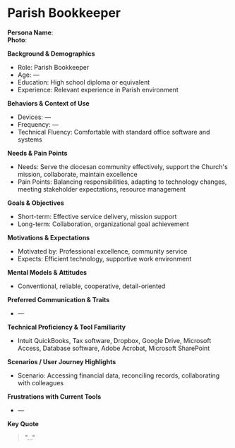 # Parish Bookkeeper

**Persona Name**:   
**Photo**:  

**Background & Demographics**  
- Role: Parish Bookkeeper  
- Age: —  
- Education: High school diploma or equivalent  
- Experience: Relevant experience in Parish environment  

**Behaviors & Context of Use**  
- Devices: —  
- Frequency: —  
- Technical Fluency: Comfortable with standard office software and systems  

**Needs & Pain Points**  
- Needs: Serve the diocesan community effectively, support the Church's mission, collaborate, maintain excellence  
- Pain Points: Balancing responsibilities, adapting to technology changes, meeting stakeholder expectations, resource management  

**Goals & Objectives**  
- Short-term: Effective service delivery, mission support  
- Long-term: Collaboration, organizational goal achievement  

**Motivations & Expectations**  
- Motivated by: Professional excellence, community service  
- Expects: Efficient technology, supportive work environment  

**Mental Models & Attitudes**  
- Conventional, reliable, cooperative, detail-oriented  

**Preferred Communication & Traits**  
- —  

**Technical Proficiency & Tool Familiarity**  
- Intuit QuickBooks, Tax software, Dropbox, Google Drive, Microsoft Access, Database software, Adobe Acrobat, Microsoft SharePoint  

**Scenarios / User Journey Highlights**  
- Scenario: Accessing financial data, reconciling records, collaborating with colleagues  

**Frustrations with Current Tools**  
- —  

**Key Quote**  
> "…"  